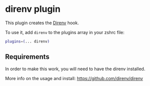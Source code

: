 # direnv plugin

This plugin creates the [Direnv](https://direnv.net/) hook.

To use it, add `direnv` to the plugins array in your zshrc file:

```zsh
plugins=(... direnv)
```

## Requirements

In order to make this work, you will need to have the direnv installed.

More info on the usage and install: https://github.com/direnv/direnv
